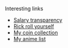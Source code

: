 Interesting links
- [Salary transparency](https://baileythedino.github.io/pay-transparency/)
- [Rick roll yourself](https://www.youtube.com/watch?v=dQw4w9WgXcQ)
- [My coin collection](https://en.numista.com/echanges/profil.php?id=225692)
- [My anime list](https://myanimelist.net/profile/BaileyTheDino)
